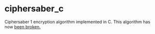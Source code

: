 ciphersaber_c
=============

Ciphersaber 1 encryption algorithm implemented in C. This algorithm has now [been broken.]( http://ciphersaber.gurus.com/cryptanalysis.html)
